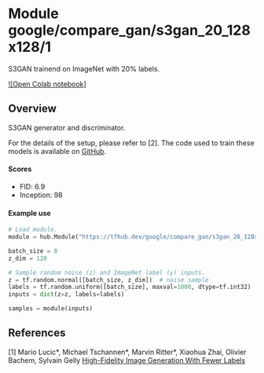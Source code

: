 # Module google/compare_gan/s3gan_20_128x128/1

S3GAN trainend on ImageNet with 20% labels.

<!-- task: image-generator -->
<!-- asset-path: legacy -->
<!-- network-architecture: bigan -->
<!-- dataset: imagenet-ilsvrc-2012-cls -->
<!-- fine-tunable: false -->
<!-- format: hub -->


[![Open Colab notebook]](https://colab.research.google.com/github/tensorflow/hub/blob/master/examples/colab/s3gan_generation_with_tf_hub.ipynb)

## Overview

S3GAN generator and discriminator.

For the details of the setup, please refer to [2].
The code used to train these models is available on
[GitHub](https://github.com/google/compare_gan).

#### Scores

* FID: 6.9
* Inception: 98

#### Example use

```python
# Load module.
module = hub.Module("https://tfhub.dev/google/compare_gan/s3gan_20_128x128/1")

batch_size = 8
z_dim = 120

# Sample random noise (z) and ImageNet label (y) inputs.
z = tf.random.normal([batch_size, z_dim])  # noise sample
labels = tf.random.uniform([batch_size], maxval=1000, dtype=tf.int32)
inputs = dict(z=z, labels=labels)

samples = module(inputs)
```

## References

[1] Mario Lucic*, Michael Tschannen*, Marvin Ritter*, Xiaohua Zhai, Olivier
Bachem, Sylvain Gelly
[High-Fidelity Image Generation With Fewer Labels](https://arxiv.org/abs/1903.02271)
